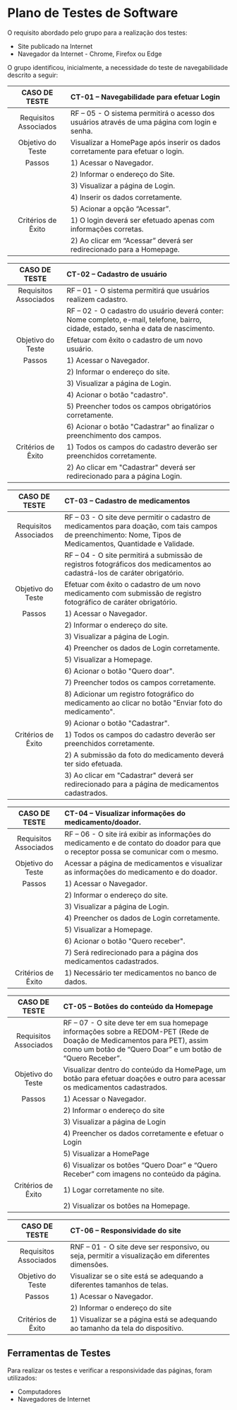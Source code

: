# Plano de Testes de Software

O requisito abordado pelo grupo para a realização dos testes: 
- Site publicado na Internet 
- Navegador da Internet - Chrome, Firefox ou Edge 

 
O grupo identificou, inicialmente, a necessidade do teste de navegabilidade descrito a seguir:

|CASO DE TESTE| CT-01 – Navegabilidade para efetuar Login |
| :--------------------: | :------------------------------------ |
| Requisitos Associados | RF – 05 - O sistema permitirá o acesso dos usuários através de uma página com login e senha. |
| Objetivo do Teste | Visualizar a HomePage após inserir os dados corretamente para efetuar o login. |
| Passos | 1) Acessar o Navegador. |
||2) Informar o endereço do Site.
||3) Visualizar a página de Login.
||4) Inserir os dados corretamente.
||5) Acionar a opção “Acessar”.
| Critérios de Êxito | 1) O login deverá ser efetuado apenas com informações corretas. |
||2) Ao clicar em “Acessar” deverá ser redirecionado para a Homepage.

|CASO DE TESTE| CT-02 – Cadastro de usuário |
| :--------------------: | :------------------------------------ |
| Requisitos Associados | RF – 01 - O sistema permitirá que usuários realizem cadastro. |
||RF – 02 - O cadastro do usuário deverá conter: Nome completo, e-mail, telefone, bairro, cidade, estado, senha e data de nascimento.
| Objetivo do Teste | Efetuar com êxito o cadastro de um novo usuário. |
| Passos | 1) Acessar o Navegador. |
||2) Informar o endereço do site.
||3) Visualizar a página de Login.
||4) Acionar o botão "cadastro".
||5) Preencher todos os campos obrigatórios corretamente.
||6) Acionar o botão "Cadastrar" ao finalizar o preenchimento dos campos.
| Critérios de Êxito | 1) Todos os campos do cadastro deverão ser preenchidos corretamente. |
||2) Ao clicar em "Cadastrar" deverá ser redirecionado para a página Login.

|CASO DE TESTE| CT-03 – Cadastro de medicamentos |
| :--------------------: | :------------------------------------ |
| Requisitos Associados | RF – 03 - O site deve permitir o cadastro de medicamentos para doação, com tais campos de preenchimento: Nome, Tipos de Medicamentos, Quantidade e Validade. |
||RF – 04 - O site permitirá a submissão de registros fotográficos dos medicamentos ao cadastrá-los de caráter obrigatório.
| Objetivo do Teste | Efetuar com êxito o cadastro de um novo medicamento com submissão de registro fotográfico de caráter obrigatório. |
| Passos | 1) Acessar o Navegador.  |
||2) Informar o endereço do site. 
||3) Visualizar a página de Login. 
||4) Preencher os dados de Login corretamente. 
||5) Visualizar a Homepage. 
||6) Acionar o botão "Quero doar". 
||7) Preencher todos os campos corretamente.
||8) Adicionar um registro fotográfico do medicamento ao clicar no botão "Enviar foto do medicamento".
||9) Acionar o botão "Cadastrar". 
| Critérios de Êxito | 1) Todos os campos do cadastro deverão ser preenchidos corretamente.  |
||2) A submissão da foto do medicamento deverá ter sido efetuada. 
||3) Ao clicar em "Cadastrar" deverá ser redirecionado para a página de medicamentos cadastrados. 

|CASO DE TESTE| CT-04 – Visualizar informações do medicamento/doador.  |
| :--------------------: | :------------------------------------ |
| Requisitos Associados | RF – 06 - O site irá exibir as informações do medicamento e de contato do doador para que o receptor possa se comunicar com o mesmo. |
| Objetivo do Teste | Acessar a página de medicamentos e visualizar as informações do medicamento e do doador. |
| Passos | 1) Acessar o Navegador. |
||2) Informar o endereço do site.
||3) Visualizar a página de Login.
||4) Preencher os dados de Login corretamente.
||5) Visualizar a Homepage.
||6) Acionar o botão "Quero receber".
||7) Será redirecionado para a página dos medicamentos cadastrados. 
| Critérios de Êxito | 1) Necessário ter medicamentos no banco de dados. |

|CASO DE TESTE| CT-05 – Botões do conteúdo da Homepage |
| :--------------------: | :------------------------------------ |
| Requisitos Associados | RF – 07 - O site deve ter em sua homepage informações sobre a REDOM-PET (Rede de Doação de Medicamentos para PET), assim como um botão de “Quero Doar” e um botão de “Quero Receber”. |
| Objetivo do Teste | Visualizar dentro do conteúdo da HomePage, um botão para efetuar doações e outro para acessar os medicamentos cadastrados. |
| Passos | 1) Acessar o Navegador. |
||2) Informar o endereço do site
||3) Visualizar a página de Login
||4) Preencher os dados corretamente e efetuar o Login
||5) Visualizar a HomePage
||6) Visualizar os botões “Quero Doar” e “Quero Receber” com imagens no conteúdo da página. 
| Critérios de Êxito | 1) Logar corretamente no site. |
||2) Visualizar os botões na Homepage.

|CASO DE TESTE| CT-06 – Responsividade do site |
| :--------------------: | :------------------------------------ |
| Requisitos Associados | RNF – 01 - O site deve ser responsivo, ou seja, permitir a visualização em diferentes dimensões. |
| Objetivo do Teste | Visualizar se o site está se adequando a diferentes tamanhos de telas. |
| Passos | 1) Acessar o Navegador. |
||2) Informar o endereço do site
| Critérios de Êxito | 1) Visualizar se a página está se adequando ao tamanho da tela do dispositivo. |

## Ferramentas de Testes
Para realizar os testes e verificar a responsividade das páginas, foram utilizados:
- Computadores
- Navegadores de Internet
